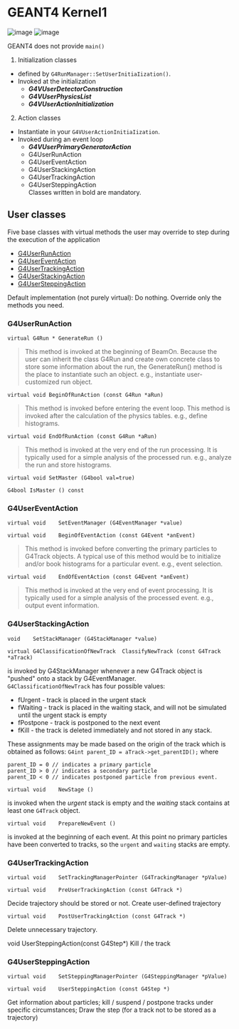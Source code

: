 # GEANT4 Kernel1

![image](https://user-images.githubusercontent.com/25675833/224873814-ad4f46ec-800b-4484-a28f-f52cf8742f9b.png)
![image](https://user-images.githubusercontent.com/25675833/224873630-fbe0876b-29b0-438d-a451-a00c4dfa1cbd.png)

GEANT4 does not provide `main()`
1. Initialization classes 
  - defined by `G4RunManager::SetUserInitiaIization()`.
  - Invoked at the initialization 
    + ***G4VUserDetectorConstruction*** 
    + ***G4VUserPhysicsList***
    + ***G4VUserActionlnitiaIization***  
2. Action classes 
  - Instantiate in your `G4VUserActionInitiaIization`. 
  - Invoked during an event loop 
    + ***G4VUserPrimaryGeneratorAction*** 
    + G4UserRunAction 
    + G4UserEventAction 
    + G4UserStackingAction 
    + G4UserTrackingAction 
    + G4UserSteppingAction  
Classes written in bold are mandatory. 

## User classes
Five base classes with virtual methods the user may override to step during the execution of the application
- [G4UserRunAction](https://geant4.kek.jp/Reference/v11.1.0/classG4UserRunAction.html)
- [G4UserEventAction](https://geant4.kek.jp/Reference/v11.1.0/classG4UserEventAction.html)
- [G4UserTrackingAction](https://geant4.kek.jp/Reference/v11.1.0/classG4UserTrackingAction.html)
- [G4UserStackingAction](https://geant4.kek.jp/Reference/v11.1.0/classG4UserStackingAction.html)
- [G4UserSteppingAction](https://geant4.kek.jp/Reference/v11.1.0/classG4UserSteppingAction.html)

Default implementation (not purely virtual): Do nothing. Override only the methods you need.

### G4UserRunAction
```
virtual G4Run * GenerateRun ()
```
> This method is invoked at the beginning of BeamOn. Because the user can inherit the class G4Run and create own concrete class to store some information about the run, the GenerateRun() method is the place to instantiate such an object. e.g., instantiate user-customized run object.
```
virtual void BeginOfRunAction (const G4Run *aRun)
```
> This method is invoked before entering the event loop. This method is invoked after the calculation of the physics tables. e.g., define histograms.
```
virtual void EndOfRunAction (const G4Run *aRun)
```
> This method is invoked at the very end of the run processing. It is typically used for a simple analysis of the processed run. e.g., analyze the run and store histograms.
```
virtual void SetMaster (G4bool val=true)
```
```
G4bool IsMaster () const
```
### G4UserEventAction
```
virtual void 	SetEventManager (G4EventManager *value)
```

```
virtual void 	BeginOfEventAction (const G4Event *anEvent)
```
> This method is invoked before converting the primary particles to G4Track objects. A typical use of this method would be to initialize and/or book histograms for a particular event. e.g., event selection.
```
virtual void 	EndOfEventAction (const G4Event *anEvent)
```
> This method is invoked at the very end of event processing. It is typically used for a simple analysis of the processed event. e.g., output event information.

### G4UserStackingAction
```
void 	SetStackManager (G4StackManager *value)
```

```
virtual G4ClassificationOfNewTrack 	ClassifyNewTrack (const G4Track *aTrack)
```
is invoked by G4StackManager whenever a new G4Track object is "pushed" onto a stack by G4EventManager.  
`G4ClassificationOfNewTrack` has four possible values:
 - fUrgent - track is placed in the urgent stack
 - fWaiting - track is placed in the waiting stack, and will not be simulated until the urgent stack is empty
 - fPostpone - track is postponed to the next event
 - fKill - the track is deleted immediately and not stored in any stack.

These assignments may be made based on the origin of the track which is obtained as follows:
```G4int parent_ID = aTrack->get_parentID();```
where
```
parent_ID = 0 // indicates a primary particle
parent_ID > 0 // indicates a secondary particle
parent_ID < 0 // indicates postponed particle from previous event.
```

```
virtual void 	NewStage ()
```
is invoked when the *urgent* stack is empty and the *waiting* stack contains at least one `G4Track` object.
```
virtual void 	PrepareNewEvent ()
```
is invoked at the beginning of each event. At this point no primary particles have been converted to tracks, so the `urgent` and `waiting` stacks are empty.

### G4UserTrackingAction

```
virtual void 	SetTrackingManagerPointer (G4TrackingManager *pValue)
```
```
virtual void 	PreUserTrackingAction (const G4Track *)
```
Decide trajectory should be stored or not. Create user-defined trajectory
```
virtual void 	PostUserTrackingAction (const G4Track *)
```
Delete unnecessary trajectory. 

void UserSteppingAction(const G4Step*) 
Kill / the track 
 
### G4UserSteppingAction
```
virtual void 	SetSteppingManagerPointer (G4SteppingManager *pValue)
```

```
virtual void 	UserSteppingAction (const G4Step *)
```
Get information about particles; kill / suspend / postpone tracks under specific circumstances; Draw the step (for a track not to be stored as a trajectory)
